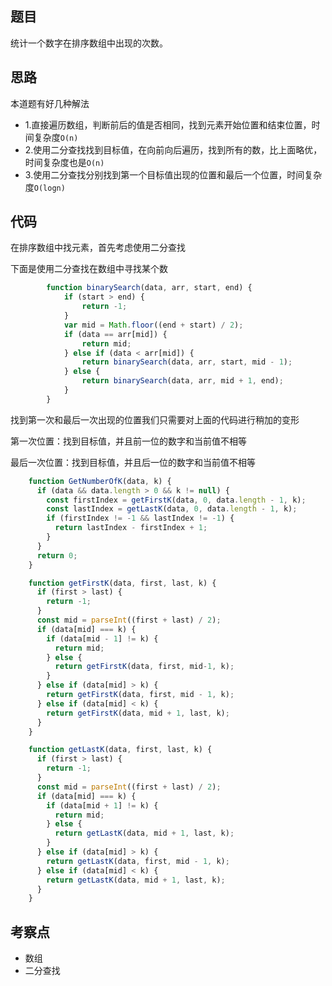 ## 题目

统计一个数字在排序数组中出现的次数。

## 思路

本道题有好几种解法
- 1.直接遍历数组，判断前后的值是否相同，找到元素开始位置和结束位置，时间复杂度`O(n)`
- 2.使用二分查找找到目标值，在向前向后遍历，找到所有的数，比上面略优，时间复杂度也是`O(n)`
- 3.使用二分查找分别找到第一个目标值出现的位置和最后一个位置，时间复杂度`O(logn)`

## 代码

 在排序数组中找元素，首先考虑使用二分查找

 下面是使用二分查找在数组中寻找某个数

```js
        function binarySearch(data, arr, start, end) {
            if (start > end) {
                return -1;
            }
            var mid = Math.floor((end + start) / 2);
            if (data == arr[mid]) {
                return mid;
            } else if (data < arr[mid]) {
                return binarySearch(data, arr, start, mid - 1);
            } else {
                return binarySearch(data, arr, mid + 1, end);
            }
        }
```


 找到第一次和最后一次出现的位置我们只需要对上面的代码进行稍加的变形

 第一次位置：找到目标值，并且前一位的数字和当前值不相等

 最后一次位置：找到目标值，并且后一位的数字和当前值不相等

```js
    function GetNumberOfK(data, k) {
      if (data && data.length > 0 && k != null) {
        const firstIndex = getFirstK(data, 0, data.length - 1, k);
        const lastIndex = getLastK(data, 0, data.length - 1, k);
        if (firstIndex != -1 && lastIndex != -1) {
          return lastIndex - firstIndex + 1;
        }
      }
      return 0;
    }

    function getFirstK(data, first, last, k) {
      if (first > last) {
        return -1;
      }
      const mid = parseInt((first + last) / 2);
      if (data[mid] === k) {
        if (data[mid - 1] != k) {
          return mid;
        } else {
          return getFirstK(data, first, mid-1, k);
        }
      } else if (data[mid] > k) {
        return getFirstK(data, first, mid - 1, k);
      } else if (data[mid] < k) {
        return getFirstK(data, mid + 1, last, k);
      }
    }

    function getLastK(data, first, last, k) {
      if (first > last) {
        return -1;
      }
      const mid = parseInt((first + last) / 2);
      if (data[mid] === k) {
        if (data[mid + 1] != k) {
          return mid;
        } else {
          return getLastK(data, mid + 1, last, k);
        }
      } else if (data[mid] > k) {
        return getLastK(data, first, mid - 1, k);
      } else if (data[mid] < k) {
        return getLastK(data, mid + 1, last, k);
      }
    }
```


## 考察点

- 数组
- 二分查找